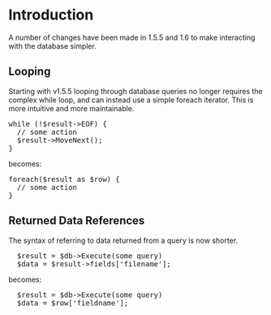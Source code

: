 # Introduction
A number of changes have been made in 1.5.5 and 1.6 to make interacting with the database simpler.

## Looping
Starting with v1.5.5 looping through database queries no longer requires the complex while loop, and can instead use a simple foreach iterator. This is more intuitive and more maintainable.

<pre>
while (!$result->EOF) { 
  // some action
  $result->MoveNext();
}
</pre>

becomes:

<pre>
foreach($result as $row) {
  // some action
}
</pre> 

## Returned Data References
The syntax of referring to data returned from a query is now shorter.

<pre>
  $result = $db->Execute(some query) 
  $data = $result->fields['filename'];
</pre>

becomes:

<pre>
  $result = $db->Execute(some query) 
  $data = $row['fieldname'];
</pre> 
